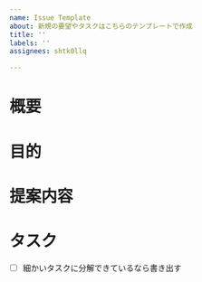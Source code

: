 ```yaml
---
name: Issue Template
about: 新規の要望やタスクはこちらのテンプレートで作成
title: ''
labels: ''
assignees: shtk0llq

---
```


# 概要
# 目的
# 提案内容
# タスク
- [ ] 細かいタスクに分解できているなら書き出す
